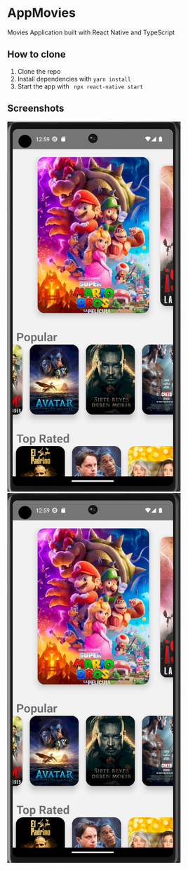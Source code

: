 # AppMovies
Movies Application built with React Native and TypeScript

## How to clone

1. Clone the repo
2. Install dependencies with `yarn install`
3. Start the app with ` npx react-native start`

## Screenshots

![AppMovies](https://github.com/andcama/AppMovies/blob/master/assets/screen1.png "Image 1 ")
![AppMovies](https://github.com/andcama/AppMovies/blob/master/assets/screen1.png "Image 2")
